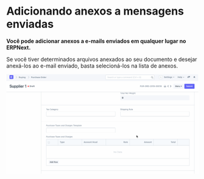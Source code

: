 # Adicionando anexos a mensagens enviadas



**Você pode adicionar anexos a e-mails enviados em qualquer lugar no ERPNext.**


Se você tiver determinados arquivos anexados ao seu documento e desejar anexá-los ao e-mail enviado, basta selecioná-los na lista de anexos.


![Anexos em mensagens de saída](/files/using-add-attachments-in-message.gif)





